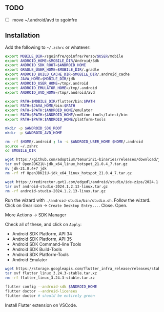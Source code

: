 ## TODO

- [ ] move ~/.android/avd to sgoinfre 

## Installation

Add the following to `~/.zshrc` or whatever:
```bash
export MOBILE_DIR=/sgoinfre/goinfre/Perso/$USER/mobile
export ANDROID_HOME=$MOBILE_DIR/Android/Sdk
export ANDROID_SDK_ROOT=$ANDROID_HOME
export GRADLE_USER_HOME=$MOBILE_DIR/.gradle
export ANDROID_BUILD_CACHE_DIR=$MOBILE_DIR/.android_cache
export JAVA_HOME=$MOBILE_DIR/jdk
export ANDROID_USER_HOME=/tmp/.android
export ANDROID_EMULATOR_HOME=/tmp/.android
export ANDROID_AVD_HOME=/tmp/.android/avd

export PATH=$MOBILE_DIR/flutter/bin:$PATH
export PATH=$JAVA_HOME/bin:$PATH
export PATH=$PATH:$ANDROID_HOME/emulator
export PATH=$PATH:$ANDROID_HOME/cmdline-tools/latest/bin
export PATH=$PATH:$ANDROID_HOME/platform-tools

mkdir -p $ANDROID_SDK_ROOT
mkdir -p $ANDROID_AVD_HOME
```

```bash
rm -rf $HOME/.android ; ln -s $ANDROID_USER_HOME $HOME/.android
source ~/.zshrc
cd $MOBILE_DIR
```

```bash
wget https://github.com/adoptium/temurin21-binaries/releases/download/jdk-21.0.4%2B7/OpenJDK21U-jdk_x64_linux_hotspot_21.0.4_7.tar.gz
tar xvf OpenJDK21U-jdk_x64_linux_hotspot_21.0.4_7.tar.gz
mv jdk-21.0.4+7 jdk
rm -rf rf OpenJDK21U-jdk_x64_linux_hotspot_21.0.4_7.tar.gz
```

```bash
wget https://redirector.gvt1.com/edgedl/android/studio/ide-zips/2024.1.2.13/android-studio-2024.1.2.13-linux.tar.gz
tar xvf android-studio-2024.1.2.13-linux.tar.gz
rm -rf android-studio-2024.1.2.13-linux.tar.gz
```

Run the wizard with `./android-studio/bin/studio.sh`. Follow the wizard. Click on Gear icon -> `Create Desktop Entry...`. Close. Open.

More Actions -> SDK Manager

Check all of these, and click on `Apply`:
- Android SDK Platform, API 34
- Android SDK Platform, API 35
- Android SDK Command-line Tools
- Android SDK Build-Tools
- Android SDK Platform-Tools
- Android Emulator

```bash
wget https://storage.googleapis.com/flutter_infra_release/releases/stable/linux/flutter_linux_3.24.3-stable.tar.xz
tar xvf flutter_linux_3.24.3-stable.tar.xz
rm -rf flutter_linux_3.24.3-stable.tar.xz
```

```bash
flutter config --android-sdk $ANDROID_HOME
flutter doctor --android-licenses
flutter doctor # should be entirely green
```

Install Flutter extension on VSCode.
